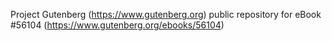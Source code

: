 Project Gutenberg (https://www.gutenberg.org) public repository for
eBook #56104 (https://www.gutenberg.org/ebooks/56104)
